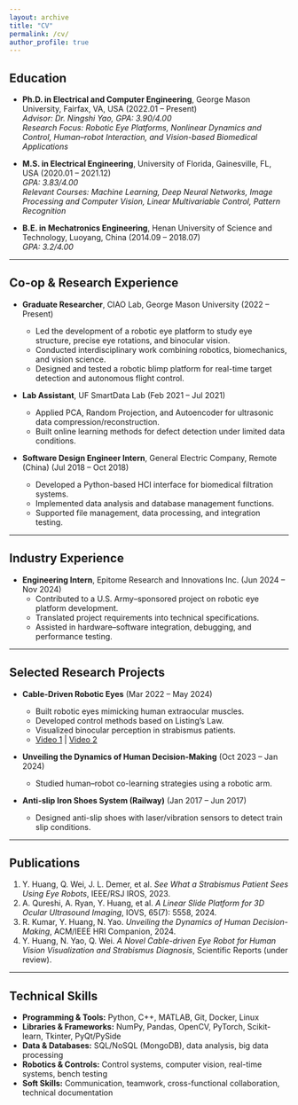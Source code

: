 ```yaml
---
layout: archive
title: "CV"
permalink: /cv/
author_profile: true
---
```


## Education
- **Ph.D. in Electrical and Computer Engineering**, George Mason University, Fairfax, VA, USA (2022.01 – Present)  
  *Advisor: Dr. Ningshi Yao, GPA: 3.90/4.00*  
  *Research Focus: Robotic Eye Platforms, Nonlinear Dynamics and Control, Human–robot Interaction, and Vision-based Biomedical Applications*  

- **M.S. in Electrical Engineering**, University of Florida, Gainesville, FL, USA (2020.01 – 2021.12)  
  *GPA: 3.83/4.00*  
  *Relevant Courses: Machine Learning, Deep Neural Networks, Image Processing and Computer Vision, Linear Multivariable Control, Pattern Recognition*  

- **B.E. in Mechatronics Engineering**, Henan University of Science and Technology, Luoyang, China (2014.09 – 2018.07)  
  *GPA: 3.2/4.00*  

---

## Co-op & Research Experience
- **Graduate Researcher**, CIAO Lab, George Mason University (2022 – Present)  
  - Led the development of a robotic eye platform to study eye structure, precise eye rotations, and binocular vision.  
  - Conducted interdisciplinary work combining robotics, biomechanics, and vision science.  
  - Designed and tested a robotic blimp platform for real-time target detection and autonomous flight control.  

- **Lab Assistant**, UF SmartData Lab (Feb 2021 – Jul 2021)  
  - Applied PCA, Random Projection, and Autoencoder for ultrasonic data compression/reconstruction.  
  - Built online learning methods for defect detection under limited data conditions.  

- **Software Design Engineer Intern**, General Electric Company, Remote (China) (Jul 2018 – Oct 2018)  
  - Developed a Python-based HCI interface for biomedical filtration systems.  
  - Implemented data analysis and database management functions.  
  - Supported file management, data processing, and integration testing.  

---

## Industry Experience
- **Engineering Intern**, Epitome Research and Innovations Inc. (Jun 2024 – Nov 2024)  
  - Contributed to a U.S. Army–sponsored project on robotic eye platform development.  
  - Translated project requirements into technical specifications.  
  - Assisted in hardware–software integration, debugging, and performance testing.  

---

## Selected Research Projects
- **Cable-Driven Robotic Eyes** (Mar 2022 – May 2024)  
  - Built robotic eyes mimicking human extraocular muscles.  
  - Developed control methods based on Listing’s Law.  
  - Visualized binocular perception in strabismus patients.  
  - [Video 1](https://www.youtube.com/watch?v=kyB37qDjsQo) | [Video 2](https://www.youtube.com/watch?v=AFu2d3NaREc)  

- **Unveiling the Dynamics of Human Decision-Making** (Oct 2023 – Jan 2024)  
  - Studied human–robot co-learning strategies using a robotic arm.  

- **Anti-slip Iron Shoes System (Railway)** (Jan 2017 – Jun 2017)  
  - Designed anti-slip shoes with laser/vibration sensors to detect train slip conditions.  

---

## Publications
1. Y. Huang, Q. Wei, J. L. Demer, et al. *See What a Strabismus Patient Sees Using Eye Robots*, IEEE/RSJ IROS, 2023.  
2. A. Qureshi, A. Ryan, Y. Huang, et al. *A Linear Slide Platform for 3D Ocular Ultrasound Imaging*, IOVS, 65(7): 5558, 2024.  
3. R. Kumar, Y. Huang, N. Yao. *Unveiling the Dynamics of Human Decision-Making*, ACM/IEEE HRI Companion, 2024.  
4. Y. Huang, N. Yao, Q. Wei. *A Novel Cable-driven Eye Robot for Human Vision Visualization and Strabismus Diagnosis*, Scientific Reports (under review).  

---

## Technical Skills
- **Programming & Tools:** Python, C++, MATLAB, Git, Docker, Linux  
- **Libraries & Frameworks:** NumPy, Pandas, OpenCV, PyTorch, Scikit-learn, Tkinter, PyQt/PySide  
- **Data & Databases:** SQL/NoSQL (MongoDB), data analysis, big data processing  
- **Robotics & Controls:** Control systems, computer vision, real-time systems, bench testing  
- **Soft Skills:** Communication, teamwork, cross-functional collaboration, technical documentation  
